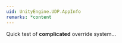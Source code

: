 ```yaml
---
uid: UnityEngine.UDP.AppInfo
remarks: *content
---
```

Quick test of **complicated** override system...
